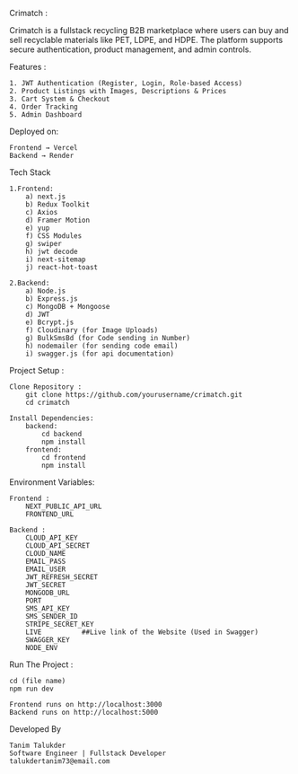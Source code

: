 Crimatch :

Crimatch is a fullstack recycling B2B marketplace where users can buy and sell recyclable materials like PET, LDPE, and HDPE. The platform supports secure authentication, product management, and admin controls.

Features :

    1. JWT Authentication (Register, Login, Role-based Access)
    2. Product Listings with Images, Descriptions & Prices
    3. Cart System & Checkout
    4. Order Tracking
    5. Admin Dashboard
Deployed on:

    Frontend → Vercel
    Backend → Render

Tech Stack

    1.Frontend:
        a) next.js
        b) Redux Toolkit
        c) Axios
        d) Framer Motion
        e) yup
        f) CSS Modules
        g) swiper
        h) jwt decode
        i) next-sitemap
        j) react-hot-toast

    2.Backend:
        a) Node.js
        b) Express.js
        c) MongoDB + Mongoose
        d) JWT
        e) Bcrypt.js
        f) Cloudinary (for Image Uploads)
        g) BulkSmsBd (for Code sending in Number)
        h) nodemailer (for sending code email)
        i) swagger.js (for api documentation)

Project Setup :

    Clone Repository :
        git clone https://github.com/yourusername/crimatch.git
        cd crimatch

    Install Dependencies:
        backend:
            cd backend
            npm install
        frontend:
            cd frontend
            npm install

Environment Variables:

    Frontend : 
        NEXT_PUBLIC_API_URL
        FRONTEND_URL

    Backend : 
        CLOUD_API_KEY
        CLOUD_API_SECRET
        CLOUD_NAME
        EMAIL_PASS
        EMAIL_USER
        JWT_REFRESH_SECRET
        JWT_SECRET
        MONGODB_URL
        PORT
        SMS_API_KEY
        SMS_SENDER_ID
        STRIPE_SECRET_KEY
        LIVE          ##Live link of the Website (Used in Swagger)
        SWAGGER_KEY
        NODE_ENV

Run The Project :

    cd (file name)
    npm run dev

    Frontend runs on http://localhost:3000
    Backend runs on http://localhost:5000

Developed By

    Tanim Talukder
    Software Engineer | Fullstack Developer
    talukdertanim73@email.com
